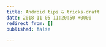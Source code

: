 ```yaml
---
title: Android tips & tricks-draft
date: 2018-11-05 11:20:50 +0000
redirect_from: []
published: false

---
```

